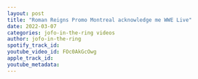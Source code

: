 ```yaml
---
layout: post
title: "Roman Reigns Promo Montreal acknowledge me WWE Live"
date: 2022-03-07
categories: jofo-in-the-ring videos
author: jofo-in-the-ring
spotify_track_id: 
youtube_video_id: FOc0AkGcOwg
apple_track_id: 
youtube_metadata: 
---
```

